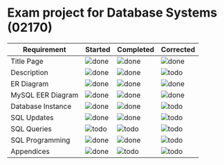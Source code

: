 # Exam project for Database Systems (02170)

| Requirement        | Started | Completed | Corrected |
| ------------------ | ------- | --------- | --------- |
| Title Page         | ![done] | ![done]   | ![done]   |
| Description        | ![done] | ![done]   | ![todo]   |
| ER Diagram         | ![done] | ![done]   | ![done]   |
| MySQL EER Diagram  | ![done] | ![done]   | ![done]   |
| Database Instance  | ![done] | ![done]   | ![todo]   |
| SQL Updates        | ![done] | ![done]   | ![todo]   |
| SQL Queries        | ![todo] | ![todo]   | ![todo]   |
| SQL Programming    | ![done] | ![done]   | ![todo]   |
| Appendices         | ![done] | ![todo]   | ![todo]   |

[done]:https://upload.wikimedia.org/wikipedia/commons/thumb/0/03/Green_check.svg/26px-Green_check.svg.png
[todo]:https://upload.wikimedia.org/wikipedia/commons/c/c6/Ballot_x_no_small.png

